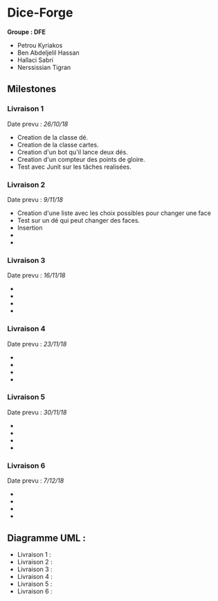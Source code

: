 # Dice-Forge

**Groupe : DFE**

* Petrou Kyriakos
* Ben Abdeljelil Hassan
* Hallaci Sabri
* Nerssissian Tigran

##  **Milestones**

### Livraison 1  
Date prevu : *26/10/18*

*  Creation de la classe dé.
*  Creation de la classe cartes.
*  Creation d'un bot qu'il lance deux dés.
*  Creation d'un compteur des points de gloire.
*  Test avec Junit sur les tâches realisées.

### Livraison 2
Date prevu : *9/11/18*

* Creation d'une liste avec les choix possibles pour changer une face
* Test sur un dé qui peut changer des faces.
* Insertion 
*
*

### Livraison 3

Date prevu : *16/11/18*

*
*
*
*

### Livraison 4

Date prevu : *23/11/18*

*
*
*
*

### Livraison 5

Date prevu : *30/11/18*

*
*
*
*

### Livraison 6

Date prevu : *7/12/18*

*
*
*
*


## Diagramme UML :

* Livraison 1 :
* Livraison 2 :
* Livraison 3 :
* Livraison 4 :
* Livraison 5 :
* Livraison 6 :
